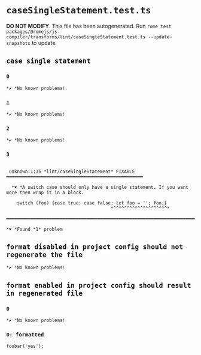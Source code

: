 # `caseSingleStatement.test.ts`

**DO NOT MODIFY**. This file has been autogenerated. Run `rome test packages/@romejs/js-compiler/transforms/lint/caseSingleStatement.test.ts --update-snapshots` to update.

## `case single statement`

### `0`

```
*✔ *No known problems!

```

### `1`

```
*✔ *No known problems!

```

### `2`

```
*✔ *No known problems!

```

### `3`

```

 unknown:1:35 *lint/caseSingleStatement* FIXABLE ━━━━━━━━━━━━━━━━━━━━━━━━━━━━━━━━━━━━━━━━━━━━━━━━━━━

  *✖ *A switch case should only have a single statement. If you want more then wrap it in a block.

    switch (foo) {case true: case false: let foo = ''; foo;}
                                       *^^^^^^^^^^^^^^^^^^^^* 

━━━━━━━━━━━━━━━━━━━━━━━━━━━━━━━━━━━━━━━━━━━━━━━━━━━━━━━━━━━━━━━━━━━━━━━━━━━━━━━━━━━━━━━━━━━━━━━━━━━━

*✖ *Found *1* problem

```

## `format disabled in project config should not regenerate the file`

```
*✔ *No known problems!

```

## `format enabled in project config should result in regenerated file`

### `0`

```
*✔ *No known problems!

```

### `0: formatted`

```
foobar('yes');

```
